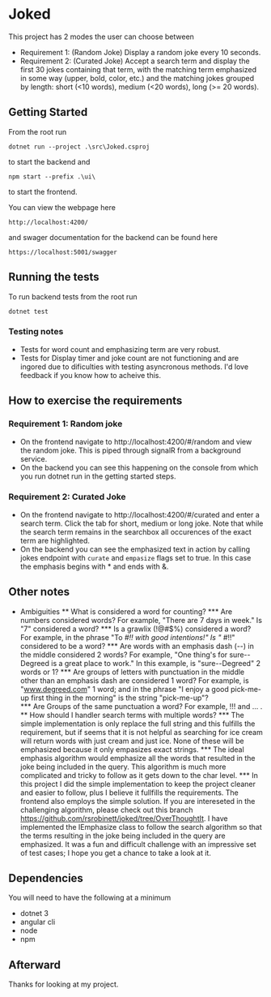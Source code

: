 # Joked

This project has 2 modes the user can choose between
* Requirement 1: (Random Joke) Display a random joke every 10 seconds.
* Requirement 2: (Curated Joke) Accept a search term and display the first 30 jokes containing that term, with the matching term emphasized in some way (upper, bold, color, etc.) and the matching jokes grouped by length: short (<10 words), medium (<20 words), long (>= 20 words).  

## Getting Started

From the root run 
```
dotnet run --project .\src\Joked.csproj
```
to start the backend and 

```
npm start --prefix .\ui\
```
to start the frontend.

You can view the webpage here 
```
http://localhost:4200/
```
and swager documentation for the backend can be found here 
```
https://localhost:5001/swagger
```
## Running the tests

To run backend tests from the root run
```
dotnet test
```

### Testing notes

* Tests for word count and emphasizing term are very robust.  
* Tests for Display timer and joke count are not functioning and are ingored due to dificulties with testing asyncronous methods.  I'd love feedback if you know how to acheive this.

## How to exercise the requirements

### Requirement 1: Random joke

* On the frontend navigate to http://localhost:4200/#/random and view the random joke. This is piped through signalR from a background service. 
* On the backend you can see this happening on the console from which you run dotnet run in the getting started steps. 

### Requirement 2: Curated Joke

* On the frontend navigate to http://localhost:4200/#/curated and enter a search term.  Click the tab for short, medium or long joke. Note that while the search term remains in the searchbox all occurences of the exact term are highlighted. 
* On the backend you can see the emphasized text in action by calling jokes endpoint with `curate` and `empasize` flags set to true.  In this case the emphasis begins with * and ends with &. 

## Other notes

* Ambiguities
** What is considered a word for counting?
*** Are numbers considered words?  For example, "There are 7 days in week."  Is "7" considered a word?
*** Is a grawlix (!@#$%) considered a word?  For example, in the phrase "To #*!! with good intentions!"  Is " #*!!"  considered to be a word?
*** Are words with an emphasis dash (--)  in the middle considered 2 words? For example, "One thing's for sure--Degreed is a great place to work."  In this example, is "sure--Degreed" 2 words or 1?
*** Are groups of letters with punctuation in the middle other than an emphasis dash are considered 1 word?  For example, is "www.degreed.com" 1 word; and in the phrase "I enjoy a good pick-me-up first thing in the morning" is the string "pick-me-up"?  
*** Are Groups of the same punctuation a word? For example,  !!! and ... .
** How should I handler search terms with multiple words? 
*** The simple implementation is only replace the full string and this fulfills the requirement, but if seems that it is not helpful as searching for ice cream will return words with just cream and just ice.  None of these will be emphasized because it only empasizes exact strings. 
*** The ideal emphasis algorithm would emphasize all the words that resulted in the joke being included in the query. This algorithm is much more complicated and tricky to follow as it gets down to the char level. 
*** In this project I did the simple implementation to keep the project cleaner and easier to follow, plus I believe it fullfills the requirements.  The frontend also employs the simple solution.  If you are intereseted in the challenging algorithm, please check out this branch https://github.com/rsrobinett/joked/tree/OverThoughtIt. I have implemented the IEmphasize class to follow the search algorithm so that the terms resulting in the joke being included in the query are emphasized.  It was a fun and difficult challenge with an impressive set of test cases; I hope you get a chance to take a look at it.

## Dependencies

You will need to have the following at a minimum
* dotnet 3
* angular cli
* node
* npm 

## Afterward

Thanks for looking at my project.